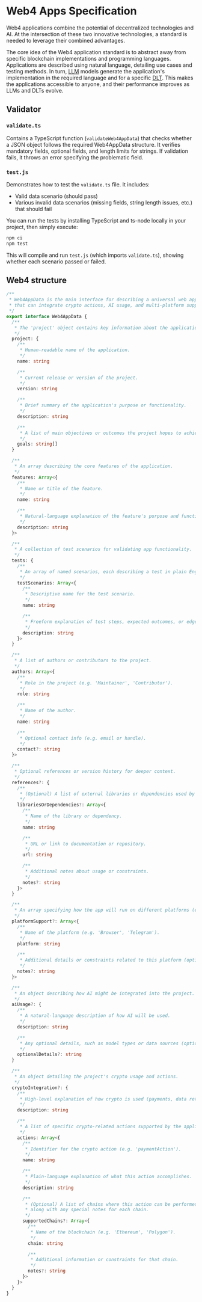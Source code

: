 # Web4 Apps Specification

Web4 applications combine the potential of decentralized technologies and AI. At the intersection of these two innovative technologies, a standard is needed to leverage their combined advantages.

The core idea of the Web4 application standard is to abstract away from specific blockchain implementations and programming languages. Applications are described using natural language, detailing use cases and testing methods. In turn, [LLM](https://en.wikipedia.org/wiki/Large_language_model) models generate the application's implementation in the required language and for a specific [DLT](https://en.wikipedia.org/wiki/Distributed_ledger). This makes the applications accessible to anyone, and their performance improves as LLMs and DLTs evolve.

## Validator

### `validate.ts`
Contains a TypeScript function (`validateWeb4AppData`) that checks whether a JSON object follows the required Web4AppData structure. It verifies mandatory fields, optional fields, and length limits for strings. If validation fails, it throws an error specifying the problematic field.

### `test.js`
Demonstrates how to test the `validate.ts` file. It includes:
- Valid data scenario (should pass)
- Various invalid data scenarios (missing fields, string length issues, etc.) that should fail

You can run the tests by installing TypeScript and ts-node locally in your project, then simply execute:
```bash
npm ci
npm test
```
This will compile and run `test.js` (which imports `validate.ts`), showing whether each scenario passed or failed.

## Web4 structure

```typescript
/**
 * Web4AppData is the main interface for describing a universal web application
 * that can integrate crypto actions, AI usage, and multi-platform support.
 */
export interface Web4AppData {
  /**
   * The 'project' object contains key information about the application.
   */
  project: {
    /**
     * Human-readable name of the application.
     */
    name: string

    /**
     * Current release or version of the project.
     */
    version: string

    /**
     * Brief summary of the application's purpose or functionality.
     */
    description: string

    /**
     * A list of main objectives or outcomes the project hopes to achieve.
     */
    goals: string[]
  }

  /**
   * An array describing the core features of the application.
   */
  features: Array<{
    /**
     * Name or title of the feature.
     */
    name: string

    /**
     * Natural-language explanation of the feature's purpose and functionality.
     */
    description: string
  }>

  /**
   * A collection of test scenarios for validating app functionality.
   */
  tests: {
    /**
     * An array of named scenarios, each describing a test in plain English.
     */
    testScenarios: Array<{
      /**
       * Descriptive name for the test scenario.
       */
      name: string

      /**
       * Freeform explanation of test steps, expected outcomes, or edge cases.
       */
      description: string
    }>
  }

  /**
   * A list of authors or contributors to the project.
   */
  authors: Array<{
    /**
     * Role in the project (e.g. 'Maintainer', 'Contributor').
     */
    role: string

    /**
     * Name of the author.
     */
    name: string

    /**
     * Optional contact info (e.g. email or handle).
     */
    contact?: string
  }>

  /**
   * Optional references or version history for deeper context.
   */
  references?: {
    /**
     * (Optional) A list of external libraries or dependencies used by the project.
     */
    librariesOrDependencies?: Array<{
      /**
       * Name of the library or dependency.
       */
      name: string

      /**
       * URL or link to documentation or repository.
       */
      url: string

      /**
       * Additional notes about usage or constraints.
       */
      notes?: string
    }>
  }

  /**
   * An array specifying how the app will run on different platforms (e.g. Farcaster, Telegram).
   */
  platformSupport?: Array<{
    /**
     * Name of the platform (e.g. 'Browser', 'Telegram').
     */
    platform: string

    /**
     * Additional details or constraints related to this platform (optional).
     */
    notes?: string
  }>

  /**
   * An object describing how AI might be integrated into the project.
   */
  aiUsage?: {
    /**
     * A natural-language description of how AI will be used.
     */
    description: string

    /**
     * Any optional details, such as model types or data sources (optional).
     */
    optionalDetails?: string
  }

  /**
   * An object detailing the project's crypto usage and actions.
   */
  cryptoIntegration?: {
    /**
     * High-level explanation of how crypto is used (payments, data retrieval, etc.).
     */
    description: string

    /**
     * A list of specific crypto-related actions supported by the application.
     */
    actions: Array<{
      /**
       * Identifier for the crypto action (e.g. 'paymentAction').
       */
      name: string

      /**
       * Plain-language explanation of what this action accomplishes.
       */
      description: string

      /**
       * (Optional) A list of chains where this action can be performed,
       * along with any special notes for each chain.
       */
      supportedChains?: Array<{
        /**
         * Name of the blockchain (e.g. 'Ethereum', 'Polygon').
         */
        chain: string

        /**
         * Additional information or constraints for that chain.
         */
        notes?: string
      }>
    }>
  }
}

```
